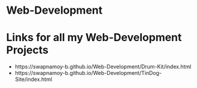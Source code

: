 # Web-Development 
<h1>Links for all my Web-Development Projects</h1>

<ul>
<li>https://swapnamoy-b.github.io/Web-Development/Drum-Kit/index.html</li>
<li>https://swapnamoy-b.github.io/Web-Development/TinDog-Site/index.html</li>
</ul>
